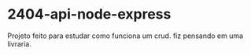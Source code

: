 # 2404-api-node-express
Projeto feito para estudar como funciona um crud.
fiz pensando em uma livraria.
